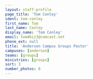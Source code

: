 ```yaml
---
layout: staff-profile
page_title: 'Tom Conley'
ident: tom-conley
first_name: Tom
last_name: Conley
display_name: 'Tom Conley'
email: tom4biz3@comcast.net
phone_ext: null
title: 'Anderson Campus Groups Pastor'
campuses: [anderson]
teams: [groups]
ministries: [groups]
sort: 3
number_photos: 0
---
```


